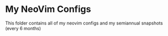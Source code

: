 # My NeoVim Configs

This folder contains all of my neovim configs and my semiannual snapshots (every 6 months)
